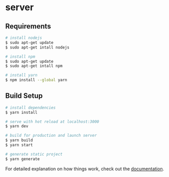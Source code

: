 # server

## Requirements

```bash
# install nodejs
$ sudo apt-get update
$ sudo apt-get intall nodejs

# install npm
$ sudo apt-get update
$ sudo apt-get intall npm

# install yarn
$ npm install --global yarn
```

## Build Setup

```bash
# install dependencies
$ yarn install

# serve with hot reload at localhost:3000
$ yarn dev

# build for production and launch server
$ yarn build
$ yarn start

# generate static project
$ yarn generate
```

For detailed explanation on how things work, check out the [documentation](https://nuxtjs.org).

